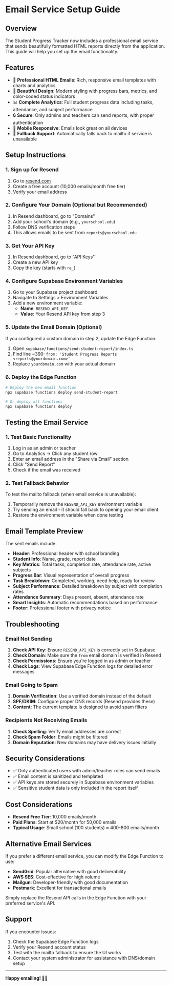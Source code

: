 # Email Service Setup Guide

## Overview
The Student Progress Tracker now includes a professional email service that sends beautifully formatted HTML reports directly from the application. This guide will help you set up the email functionality.

## Features
- 📧 **Professional HTML Emails**: Rich, responsive email templates with charts and analytics
- 🎨 **Beautiful Design**: Modern styling with progress bars, metrics, and color-coded status indicators
- 📊 **Complete Analytics**: Full student progress data including tasks, attendance, and subject performance
- 🔒 **Secure**: Only admins and teachers can send reports, with proper authentication
- 📱 **Mobile Responsive**: Emails look great on all devices
- 💾 **Fallback Support**: Automatically falls back to mailto if service is unavailable

## Setup Instructions

### 1. Sign up for Resend
1. Go to [resend.com](https://resend.com)
2. Create a free account (10,000 emails/month free tier)
3. Verify your email address

### 2. Configure Your Domain (Optional but Recommended)
1. In Resend dashboard, go to "Domains"
2. Add your school's domain (e.g., `yourschool.edu`)
3. Follow DNS verification steps
4. This allows emails to be sent from `reports@yourschool.edu`

### 3. Get Your API Key
1. In Resend dashboard, go to "API Keys"
2. Create a new API key
3. Copy the key (starts with `re_`)

### 4. Configure Supabase Environment Variables
1. Go to your Supabase project dashboard
2. Navigate to Settings > Environment Variables
3. Add a new environment variable:
   - **Name**: `RESEND_API_KEY`
   - **Value**: Your Resend API key from step 3

### 5. Update the Email Domain (Optional)
If you configured a custom domain in step 2, update the Edge Function:

1. Open `supabase/functions/send-student-report/index.ts`
2. Find line ~390: `from: 'Student Progress Reports <reports@yourdomain.com>'`
3. Replace `yourdomain.com` with your actual domain

### 6. Deploy the Edge Function
```bash
# Deploy the new email function
npx supabase functions deploy send-student-report

# Or deploy all functions
npx supabase functions deploy
```

## Testing the Email Service

### 1. Test Basic Functionality
1. Log in as an admin or teacher
2. Go to Analytics → Click any student row
3. Enter an email address in the "Share via Email" section
4. Click "Send Report"
5. Check if the email was received

### 2. Test Fallback Behavior
To test the mailto fallback (when email service is unavailable):
1. Temporarily remove the `RESEND_API_KEY` environment variable
2. Try sending an email - it should fall back to opening your email client
3. Restore the environment variable when done testing

## Email Template Preview

The sent emails include:
- **Header**: Professional header with school branding
- **Student Info**: Name, grade, report date
- **Key Metrics**: Total tasks, completion rate, attendance rate, active subjects
- **Progress Bar**: Visual representation of overall progress
- **Task Breakdown**: Completed, working, need help, ready for review
- **Subject Performance**: Detailed breakdown by subject with completion rates
- **Attendance Summary**: Days present, absent, attendance rate
- **Smart Insights**: Automatic recommendations based on performance
- **Footer**: Professional footer with privacy notice

## Troubleshooting

### Email Not Sending
1. **Check API Key**: Ensure `RESEND_API_KEY` is correctly set in Supabase
2. **Check Domain**: Make sure the `from` email domain is verified in Resend
3. **Check Permissions**: Ensure you're logged in as admin or teacher
4. **Check Logs**: View Supabase Edge Function logs for detailed error messages

### Email Going to Spam
1. **Domain Verification**: Use a verified domain instead of the default
2. **SPF/DKIM**: Configure proper DNS records (Resend provides these)
3. **Content**: The current template is designed to avoid spam filters

### Recipients Not Receiving Emails
1. **Check Spelling**: Verify email addresses are correct
2. **Check Spam Folder**: Emails might be filtered
3. **Domain Reputation**: New domains may have delivery issues initially

## Security Considerations

- ✅ Only authenticated users with admin/teacher roles can send emails
- ✅ Email content is sanitized and templated
- ✅ API keys are stored securely in Supabase environment variables
- ✅ Sensitive student data is only included in the report itself

## Cost Considerations

- **Resend Free Tier**: 10,000 emails/month
- **Paid Plans**: Start at $20/month for 50,000 emails
- **Typical Usage**: Small school (100 students) ≈ 400-800 emails/month

## Alternative Email Services

If you prefer a different email service, you can modify the Edge Function to use:
- **SendGrid**: Popular alternative with good deliverability
- **AWS SES**: Cost-effective for high volume
- **Mailgun**: Developer-friendly with good documentation
- **Postmark**: Excellent for transactional emails

Simply replace the Resend API calls in the Edge Function with your preferred service's API.

## Support

If you encounter issues:
1. Check the Supabase Edge Function logs
2. Verify your Resend account status
3. Test with the mailto fallback to ensure the UI works
4. Contact your system administrator for assistance with DNS/domain setup

---

**Happy emailing! 📧✨** 
